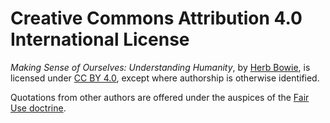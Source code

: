 Creative Commons Attribution 4.0 International License
=================================================================

*Making Sense of Ourselves: Understanding Humanity*,  by [Herb Bowie](https://hbowie.net/about.html), is licensed under [CC BY 4.0](https://creativecommons.org/licenses/by/4.0/), except where authorship is otherwise identified.

Quotations from other authors are offered under the auspices of the [Fair Use doctrine](https://en.wikipedia.org/wiki/Fair_use). 
